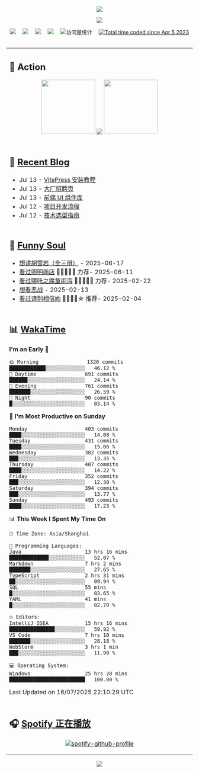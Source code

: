 <div align="center">

<img src="https://capsule-render.vercel.app/api?type=waving&color=timeGradient&height=300&&section=header&text=HI%20THERE!&fontSize=90&fontAlign=50&fontAlignY=30&desc=I%E2%80%99m%20@LI%20SIR%20%F0%9F%91%8B&descAlign=50&descSize=30&descAlignY=60&animation=twinkling" />

<div align="center">

  <!-- knock code pictures 敲代码的图片 -->
  <img order-radius="100px" src="https://img.lisir.me/image/my/001.gif"><br>

  <!-- profile logo 个人资料徽标 -->
  <div align="center">
    <a href="https://lisir.me/" title="点击跳转"><img src="https://img.shields.io/badge/Blog-%E4%B8%AA%E4%BA%BA%E5%8D%9A%E5%AE%A2-red"></a>&emsp;
    <a href="https://photo.lisir.me/" title="点击跳转"><img src="https://img.shields.io/badge/Photo-%E6%97%B6%E5%85%89%E7%9B%B8%E5%86%8C-blue"></a>&emsp;
    <a href="https://cloud.lisir.me/" title="点击跳转"><img src="https://img.shields.io/badge/Cloud%20Disk-%E6%88%91%E7%9A%84%E4%BA%91%E7%9B%98-green"></a>&emsp;
    <a href="https://nz.lisir.me/" title="点击跳转"><img src="https://img.shields.io/badge/%E5%93%AA%E5%90%92-%E7%9B%91%E6%8E%A7%E9%9D%A2%E6%9D%BF-blueviolet"></a>&emsp;
    <!-- visitor -->
    <img src="https://komarev.com/ghpvc/?username=wkwbk&label=Views&color=orange&style=flat" alt="访问量统计" />&emsp;
    <a href="https://wakatime.com/@2237354f-824a-4472-ae76-c1eca96c8908"><img src="https://wakatime.com/badge/user/2237354f-824a-4472-ae76-c1eca96c8908.svg" alt="Total time coded since Apr 5 2023" /></a>
  </div>

</div>

<br>

<div align="center">

<table>

<tr><td>

## 🚀 Action

<!-- github-readme-streak-stats 连续提交代码天数记录 -->
<div align="center">
  <img width="145" src="https://img.lisir.me/image/my/002.png">
  <img align="center" src="https://github-readme-stats.vercel.app/api?username=wkwbk&show_icons=true&theme=transparent">
  <img width="145" src="https://img.lisir.me/image/my/001.png">
</div>

<br>

</td></tr>

<tr><td>

<!-- 近期博客 -->
## 📃 [Recent Blog](https://lisir.me/)

<!-- feed start -->
- Jul 13 - [VitePress 安装教程](https://lisir.me/install)
- Jul 13 - [大厂招聘页](https://lisir.me/Notes/Interview/01.大厂招聘)
- Jul 13 - [前端 UI 组件库](https://lisir.me/Notes/Stack/04.前端-UI-组件库)
- Jul 12 - [项目开发流程](https://lisir.me/Notes/Stack/00.项目开发流程)
- Jul 12 - [技术选型指南](https://lisir.me/Notes/Stack/01.技术选型指南)
<!-- feed end -->

</td></tr>

<tr><td>

<!-- 豆瓣 -->
## 🤾 [Funny Soul](https://movie.douban.com/people/li778057151)

<!-- START_SECTION:douban -->
* <a href='https://book.douban.com/subject/1752349/' target='_blank'>想读胡雪岩（全三册）</a> - 2025-06-17
* <a href='https://movie.douban.com/subject/36318331/' target='_blank'>看过照明商店</a> 🌟🌟🌟🌟🌟 力荐- 2025-06-11
* <a href='https://movie.douban.com/subject/34780991/' target='_blank'>看过哪吒之魔童闹海</a> 🌟🌟🌟🌟🌟 力荐- 2025-02-22
* <a href='https://movie.douban.com/subject/10604851/' target='_blank'>想看恶战</a> - 2025-02-13
* <a href='https://movie.douban.com/subject/35295017/' target='_blank'>看过请别相信她</a> 🌟🌟🌟🌟☆ 推荐- 2025-02-04
<!-- END_SECTION:douban -->

</td></tr>

<tr><td>

<!-- wakatime 统计 -->
## 📊 [WakaTime](https://wakatime.com/@wkwbk)

<!--START_SECTION:waka-->
**I'm an Early 🐤** 

```text
🌞 Morning                1320 commits        ████████████░░░░░░░░░░░░░   46.12 % 
🌆 Daytime                691 commits         ██████░░░░░░░░░░░░░░░░░░░   24.14 % 
🌃 Evening                761 commits         ███████░░░░░░░░░░░░░░░░░░   26.59 % 
🌙 Night                  90 commits          █░░░░░░░░░░░░░░░░░░░░░░░░   03.14 % 
```
📅 **I'm Most Productive on Sunday** 

```text
Monday                   403 commits         ████░░░░░░░░░░░░░░░░░░░░░   14.08 % 
Tuesday                  431 commits         ████░░░░░░░░░░░░░░░░░░░░░   15.06 % 
Wednesday                382 commits         ███░░░░░░░░░░░░░░░░░░░░░░   13.35 % 
Thursday                 407 commits         ████░░░░░░░░░░░░░░░░░░░░░   14.22 % 
Friday                   352 commits         ███░░░░░░░░░░░░░░░░░░░░░░   12.30 % 
Saturday                 394 commits         ███░░░░░░░░░░░░░░░░░░░░░░   13.77 % 
Sunday                   493 commits         ████░░░░░░░░░░░░░░░░░░░░░   17.23 % 
```


📊 **This Week I Spent My Time On** 

```text
🕑︎ Time Zone: Asia/Shanghai

💬 Programming Languages: 
Java                     13 hrs 16 mins      █████████████░░░░░░░░░░░░   52.07 % 
Markdown                 7 hrs 2 mins        ███████░░░░░░░░░░░░░░░░░░   27.65 % 
TypeScript               2 hrs 31 mins       ██░░░░░░░░░░░░░░░░░░░░░░░   09.94 % 
SQL                      55 mins             █░░░░░░░░░░░░░░░░░░░░░░░░   03.65 % 
YAML                     41 mins             █░░░░░░░░░░░░░░░░░░░░░░░░   02.70 % 

🔥 Editors: 
IntelliJ IDEA            15 hrs 16 mins      ███████████████░░░░░░░░░░   59.92 % 
VS Code                  7 hrs 10 mins       ███████░░░░░░░░░░░░░░░░░░   28.18 % 
WebStorm                 3 hrs 1 min         ███░░░░░░░░░░░░░░░░░░░░░░   11.90 % 

💻 Operating System: 
Windows                  25 hrs 28 mins      █████████████████████████   100.00 % 
```


 Last Updated on 16/07/2025 22:10:29 UTC
<!--END_SECTION:waka-->

</td></tr>

<tr><td>

## 🎧 [Spotify 正在播放](https://open.spotify.com/user/31s4ftvnfnus65uynvxmxu7rkfom)

<div align="center">

  [![spotify-github-profile](https://spotify-github-profile.kittinanx.com/api/view?uid=31s4ftvnfnus65uynvxmxu7rkfom&cover_image=true&theme=default&show_offline=true&background_color=121212&interchange=true&bar_color_cover=true)](https://spotify-github-profile.kittinanx.com/api/view?uid=31s4ftvnfnus65uynvxmxu7rkfom&redirect=true)

</div>

</td></tr>

</table>

</div>

<img src="https://capsule-render.vercel.app/api?type=waving&color=timeGradient&height=300&&section=footer&text=THE%20END!&fontSize=90&fontAlign=50&fontAlignY=70&desc=Hope%20your%20program%20is%20bug-free!&descAlign=50&descSize=30&descAlignY=40&animation=twinkling" />

</div>
